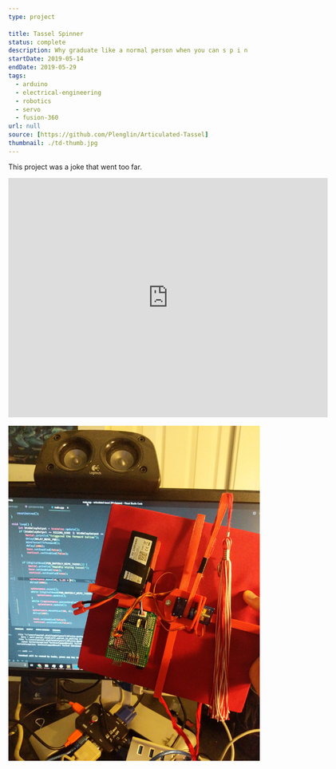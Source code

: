 ```yaml
---
type: project

title: Tassel Spinner
status: complete
description: Why graduate like a normal person when you can s p i n
startDate: 2019-05-14
endDate: 2019-05-29
tags:
  - arduino
  - electrical-engineering
  - robotics
  - servo
  - fusion-360
url: null
source: [https://github.com/Plenglin/Articulated-Tassel]
thumbnail: ./td-thumb.jpg
---
```


This project was a joke that went too far.

<iframe src="https://myhub.autodesk360.com/ue28d9dcb/shares/public/SH56a43QTfd62c1cd96861e8d7f6f245ce0b?mode=embed" width="640" height="480" allowfullscreen="true" webkitallowfullscreen="true" mozallowfullscreen="true"  frameborder="0"></iframe>

![A closeup of the robotic tassel spinner.](./td.jpg)

